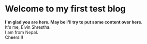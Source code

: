 # Welcome to my first test blog

__I'm glad you are here. May be I'll try to put some content over here.__\
It's me, Elvin Shrestha.\
I am from Nepal.\
Cheers!!!
